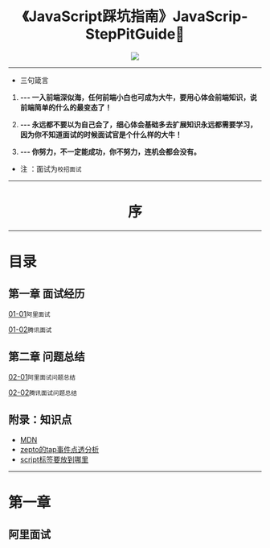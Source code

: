
<h1 align="center">《JavaScript踩坑指南》JavaScrip-StepPitGuide📖</h1>
<p align="center"><img src="http://www.kejiganhuo.tech/wp-content/uploads/2017/03/cropped-319907-106.jpg" /></p>

---

* 三句箴言

1. **--- 一入前端深似海，任何前端小白也可成为大牛，要用心体会前端知识，说前端简单的什么的最变态了！**

2. **--- 永远都不要以为自己会了，细心体会基础多去扩展知识永远都需要学习，因为你不知道面试的时候面试官是个什么样的大牛！**

3. **--- 你努力，不一定能成功，你不努力，连机会都会没有。**

* 注 ：面试为`校招面试`
---

<h1 align="center">序</h1>

---

# 目录

## 第一章 面试经历

[01-01]()`阿里面试`

[01-02]()`腾讯面试`

## 第二章 问题总结

[02-01]()`阿里面试问题总结`

[02-02]()`腾讯面试问题总结`


## 附录：知识点

* [MDN](https://developer.mozilla.org/zh-CN/)
* [zepto的tap事件点透分析](http://smile-leaf-language.github.io/2016/02/02/zepto-tap/)
* [script标签要放到哪里](http://blog.csdn.net/ybdesire/article/details/49284699)

---

# 第一章

## 阿里面试
